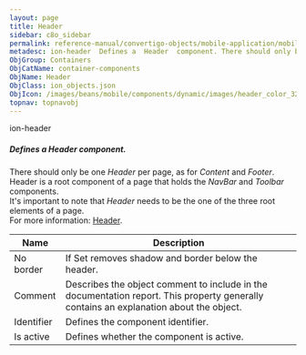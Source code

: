 ```yaml
---
layout: page
title: Header
sidebar: c8o_sidebar
permalink: reference-manual/convertigo-objects/mobile-application/mobile-components/container-components/header/
metadesc: ion-header  Defines a  Header  component. There should only be one  Header  per page, as for  Content  and  Footer . Header is a root component of a p
ObjGroup: Containers
ObjCatName: container-components
ObjName: Header
ObjClass: ion_objects.json
ObjIcon: /images/beans/mobile/components/dynamic/images/header_color_32x32.png
topnav: topnavobj
---
```

ion-header<br/>

##### Defines a <i>Header</i> component.<br/>
There should only be one <i>Header</i> per page, as for <i>Content</i> and <i>Footer</i>.<br/>
Header is a root component of a page that holds the <i>NavBar</i> and <i>Toolbar</i> components.<br/>
It's important to note that <i>Header</i> needs to be the one of the three root elements of a page.<br/>
For more information: <a href='https://ionicframework.com/docs/v3/api/components/toolbar/Header/'>Header</a>.

Name | Description 
--- | ---
No border | If Set removes shadow and border below the header.
Comment | Describes the object comment to include in the documentation report.  This property generally contains an explanation about the object. 
Identifier | Defines the component identifier.  
Is active | Defines whether the component is active. 

